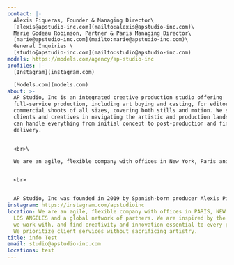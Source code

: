 ```yaml
---
contact: |-
  Alexis Piqueras, Founder & Managing Director\
  [alexis@apstudio-inc.com](mailto:alexis@apstudio-inc.com)\
  Marie Godeau Robinson, Partner & Paris Managing Director\
  [marie@apstudio-inc.com](mailto:marie@apstudio-inc.com)\
  General Inquiries \
  [studio@apstudio-inc.com](mailto:studio@apstudio-inc.com)
models: https://models.com/agency/ap-studio-inc
profiles: |-
  [Instagram](instagram.com)

  [Models.com](models.com)
about: >-
  AP Studio, Inc is an integrated creative production studio offering
  full-service production, including art buying and casting, for editorial and
  commercial shoots of all sizes, covering both stills and motion. We support
  clients and creatives in navigating the artistic and production landscape – we
  can handle everything from initial concept to post-production and final
  delivery.


  <br>\

  We are an agile, flexible company with offices in New York, Paris and Los Angeles and a global network of partners. We are inspired by the artists we work with, and find creativity and innovation essential to every project. We prioritize client services without sacrificing artistry.


  <br>


  AP Studio, Inc was founded in 2019 by Spanish-born producer Alexis Piqueras, who combines valuable practical skill–years of international experience, extensive film and print expertise, formal knowledge of the production landscape, and invaluable worldwide connections–with a dedication to unique concepts and fostering artistic talent.
instagram: https://instagram.com/apstudioinc
location: We are an agile, flexible company with offices in PARIS, NEW YORK, and
  LOS ANGELES and a global network of partners. We are inspired by the artists
  we work with, and find creativity and innovation essential to every project.
  We prioritize client services without sacrificing artistry.
title: info Test
email: studio@apstudio-inc.com
locations: test
---
```


